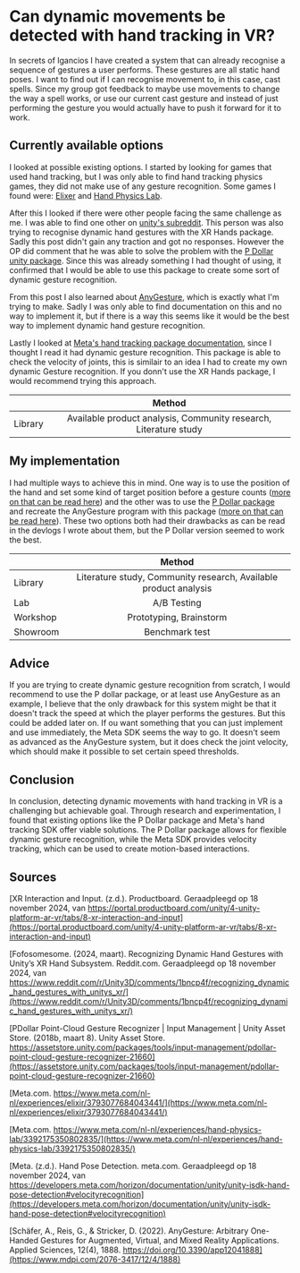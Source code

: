 # Can dynamic movements be detected with hand tracking in VR?
In secrets of Igancios I have created a system that can already recognise a sequence of gestures a user performs. These gestures are all static hand poses. I want to find out if I can recognise movement to, in this case, cast spells. Since my group got feedback to maybe use movements to change the way a spell works, or use our current cast gesture and instead of just performing the gesture you would actually have to push it forward for it to work.

## Currently available options
I looked at possible existing options. I started by looking for games that used hand tracking, but I was only able to find hand tracking physics games, they did not make use of any gesture recognition. 
Some games I found were: [Elixer](https://www.meta.com/nl-nl/experiences/elixir/3793077684043441/) and [Hand Physics Lab](https://www.meta.com/nl-nl/experiences/hand-physics-lab/3392175350802835/).

After this I looked if there were other people facing the same challenge as me. I was able to find one other on [unity's subreddit](https://www.reddit.com/r/Unity3D/comments/1bncp4f/recognizing_dynamic_hand_gestures_with_unitys_xr/). This person was also trying to recognise dynamic hand gestures with the XR Hands package. Sadly this post didn't gain any traction and got no responses. However the OP did comment that he was able to solve the problem with the [P Dollar unity package](https://assetstore.unity.com/packages/tools/input-management/pdollar-point-cloud-gesture-recognizer-21660). Since this was already something I had thought of using, it confirmed that I would be able to use this package to create some sort of dynamic gesture recognition.

From this post I also learned about [AnyGesture](https://www.mdpi.com/2076-3417/12/4/1888), which is exactly what I'm trying to make. Sadly I was only able to find documentation on this and no way to implement it, but if there is a way this seems like it would be the best way to implement dynamic hand gesture recognition.

Lastly I looked at [Meta's hand tracking package documentation](https://developers.meta.com/horizon/documentation/unity/unity-isdk-hand-pose-detection#velocityrecognition), since I thought I read it had dynamic gesture recognition. This package is able to check the velocity of joints, this is similair to an idea I had to create my own dynamic Gesture recognition. If you donn't use the XR Hands package, I would recommend trying this approach.

|  |Method|
|:-|:----:|
|Library|Available product analysis, Community research, Literature study|

## My implementation
I had multiple ways to achieve this in mind. One way is to use the position of the hand and set some kind of target position before a gesture counts ([more on that can be read here](../2.%20Devlogs/01.%20Forward%20Motion.md)) and the other was to use the [P Dollar package](https://assetstore.unity.com/packages/tools/input-management/pdollar-point-cloud-gesture-recognizer-21660) and recreate the AnyGesture program with this package ([more on that can be read here](../2.%20Devlogs/2.%202D%20Dynamic%20Gestures.md)). These two options both had their drawbacks as can be read in the devlogs I wrote about them, but the P Dollar version seemed to work the best.

|  |Method|
|:-|:----:|
|Library|Literature study, Community research, Available product analysis|
|Lab|A/B Testing|
|Workshop|Prototyping, Brainstorm|
|Showroom|Benchmark test|


## Advice
If you are trying to create dynamic gesture recognition from scratch, I would recommend to use the P dollar package, or at least use AnyGesture as an example, I believe that the only drawback for this system might be that it doesn't track the speed at which the player performs the gestures. But this could be added later on. If ou want something that you can just implement and use immediately, the Meta SDK seems the way to go. It doesn't seem as advanced as the AnyGesture system, but it does check the joint velocity, which should make it possible to set certain speed thresholds.

## Conclusion
In conclusion, detecting dynamic movements with hand tracking in VR is a challenging but achievable goal. Through research and experimentation, I found that existing options like the P Dollar package and Meta's hand tracking SDK offer viable solutions. The P Dollar package allows for flexible dynamic gesture recognition, while the Meta SDK provides velocity tracking, which can be used to create motion-based interactions.

## Sources
[XR Interaction and Input. (z.d.). Productboard. Geraadpleegd op 18 november 2024, van https://portal.productboard.com/unity/4-unity-platform-ar-vr/tabs/8-xr-interaction-and-input](https://portal.productboard.com/unity/4-unity-platform-ar-vr/tabs/8-xr-interaction-and-input)

[Fofosomesome. (2024, maart). Recognizing Dynamic Hand Gestures with Unity’s XR Hand Subsystem. Reddit.com. Geraadpleegd op 18 november 2024, van https://www.reddit.com/r/Unity3D/comments/1bncp4f/recognizing_dynamic_hand_gestures_with_unitys_xr/](https://www.reddit.com/r/Unity3D/comments/1bncp4f/recognizing_dynamic_hand_gestures_with_unitys_xr/)

[PDollar Point-Cloud Gesture Recognizer | Input Management | Unity Asset Store. (2018b, maart 8). Unity Asset Store. https://assetstore.unity.com/packages/tools/input-management/pdollar-point-cloud-gesture-recognizer-21660](https://assetstore.unity.com/packages/tools/input-management/pdollar-point-cloud-gesture-recognizer-21660)

[Meta.com. https://www.meta.com/nl-nl/experiences/elixir/3793077684043441/](https://www.meta.com/nl-nl/experiences/elixir/3793077684043441/)

[Meta.com. https://www.meta.com/nl-nl/experiences/hand-physics-lab/3392175350802835/](https://www.meta.com/nl-nl/experiences/hand-physics-lab/3392175350802835/)

[Meta. (z.d.). Hand Pose Detection. meta.com. Geraadpleegd op 18 november 2024, van https://developers.meta.com/horizon/documentation/unity/unity-isdk-hand-pose-detection#velocityrecognition](https://developers.meta.com/horizon/documentation/unity/unity-isdk-hand-pose-detection#velocityrecognition)

[Schäfer, A., Reis, G., & Stricker, D. (2022). AnyGesture: Arbitrary One-Handed Gestures for Augmented, Virtual, and Mixed Reality Applications. Applied Sciences, 12(4), 1888. https://doi.org/10.3390/app12041888](https://www.mdpi.com/2076-3417/12/4/1888)
